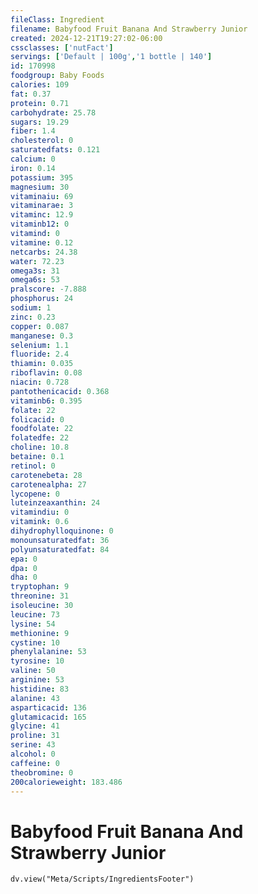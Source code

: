 ```yaml
---
fileClass: Ingredient
filename: Babyfood Fruit Banana And Strawberry Junior
created: 2024-12-21T19:27:02-06:00
cssclasses: ['nutFact']
servings: ['Default | 100g','1 bottle | 140']
id: 170998
foodgroup: Baby Foods
calories: 109
fat: 0.37
protein: 0.71
carbohydrate: 25.78
sugars: 19.29
fiber: 1.4
cholesterol: 0
saturatedfats: 0.121
calcium: 0
iron: 0.14
potassium: 395
magnesium: 30
vitaminaiu: 69
vitaminarae: 3
vitaminc: 12.9
vitaminb12: 0
vitamind: 0
vitamine: 0.12
netcarbs: 24.38
water: 72.23
omega3s: 31
omega6s: 53
pralscore: -7.888
phosphorus: 24
sodium: 1
zinc: 0.23
copper: 0.087
manganese: 0.3
selenium: 1.1
fluoride: 2.4
thiamin: 0.035
riboflavin: 0.08
niacin: 0.728
pantothenicacid: 0.368
vitaminb6: 0.395
folate: 22
folicacid: 0
foodfolate: 22
folatedfe: 22
choline: 10.8
betaine: 0.1
retinol: 0
carotenebeta: 28
carotenealpha: 27
lycopene: 0
luteinzeaxanthin: 24
vitamindiu: 0
vitamink: 0.6
dihydrophylloquinone: 0
monounsaturatedfat: 36
polyunsaturatedfat: 84
epa: 0
dpa: 0
dha: 0
tryptophan: 9
threonine: 31
isoleucine: 30
leucine: 73
lysine: 54
methionine: 9
cystine: 10
phenylalanine: 53
tyrosine: 10
valine: 50
arginine: 53
histidine: 83
alanine: 43
asparticacid: 136
glutamicacid: 165
glycine: 41
proline: 31
serine: 43
alcohol: 0
caffeine: 0
theobromine: 0
200calorieweight: 183.486
---
```


# Babyfood Fruit Banana And Strawberry Junior

```dataviewjs
dv.view("Meta/Scripts/IngredientsFooter")
```